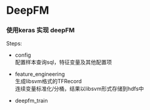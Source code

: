 # DeepFM
### 使用keras 实现 deepFM

Steps:<br>
* config <br>
配置样本查询sql，特征变量及其他配置项 <br>

* feature_engineering <br>
生成libsvm格式的TFRecord <br>
连续变量标准化/分桶，结果以libsvm形式存储到hdfs中 <br>

* deepfm_train <br>